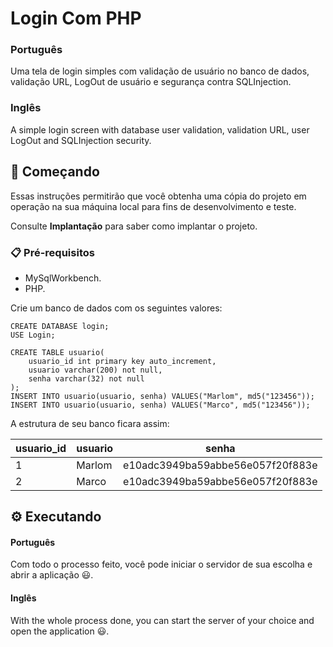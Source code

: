 # Login Com PHP

### Português
Uma tela de login simples com validação de usuário no banco de dados, validação URL, LogOut de usuário e segurança contra SQLInjection.

### Inglês
A simple login screen with database user validation, validation URL, user LogOut and SQLInjection security.

## 🚀 Começando

Essas instruções permitirão que você obtenha uma cópia do projeto em operação na sua máquina local para fins de desenvolvimento e teste.

Consulte **Implantação** para saber como implantar o projeto.

### 📋 Pré-requisitos
- MySqlWorkbench.
- PHP.

Crie um banco de dados com os seguintes valores:

```
CREATE DATABASE login;
USE Login;

CREATE TABLE usuario(
    usuario_id int primary key auto_increment,
    usuario varchar(200) not null,
    senha varchar(32) not null
);
INSERT INTO usuario(usuario, senha) VALUES("Marlom", md5("123456"));
INSERT INTO usuario(usuario, senha) VALUES("Marco", md5("123456"));

```
A estrutura de seu banco ficara assim:

| usuario_id | usuario | senha |
|------------|---------|-------|
| 1          | Marlom  | e10adc3949ba59abbe56e057f20f883e |
| 2          | Marco   | e10adc3949ba59abbe56e057f20f883e |

## ⚙️ Executando

#### Português
Com todo o processo feito, você pode iniciar o servidor de sua escolha e abrir a aplicação 😃.

#### Inglês
With the whole process done, you can start the server of your choice and open the application 😃.


